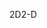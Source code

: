 <span data-ttu-id="72cd1-101">2D</span><span class="sxs-lookup"><span data-stu-id="72cd1-101">2-D</span></span>